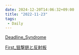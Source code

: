 ```yaml
---
date: 2024-12-20T14:06:32+09:00
title: "2022-11-23"
tags:
 - Daily
---
```


[Deadline_Syndrome](../Bar/Novel/Topics/Deadline_Syndrome.md)

[First_狙撃銃と反射板](../Task/First_狙撃銃と反射板.md)